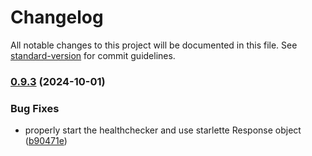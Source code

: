 # Changelog

All notable changes to this project will be documented in this file. See [standard-version](https://github.com/conventional-changelog/standard-version) for commit guidelines.

### [0.9.3](https://github.com/Seven-of-Di/ben/compare/v0.9.2...v0.9.3) (2024-10-01)


### Bug Fixes

* properly start the healthchecker and use starlette Response object ([b90471e](https://github.com/Seven-of-Di/ben/commit/b90471ef2d6674c7a0fa99ed9e1fa65e6020fe59))
